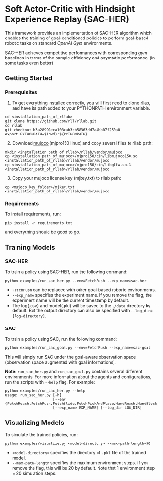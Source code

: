 # Soft Actor-Critic with Hindsight Experience Replay (SAC-HER)
This framework provides an implementation of SAC-HER algorithm which enables the training of goal-conditioned policies to perform goal-based robotic tasks on standard *OpenAI Gym* environments.

SAC-HER achieves competitive performances with corresponding *gym* baselines in terms of the sample efficiency and asymtotic performance.
(in some tasks even better)

## Getting Started

### Prerequisites

1. To get everything installed correctly, you will first need to clone [rllab](https://github.com/rll/rllab), and have its path added to your PYTHONPATH environment variable.

```
cd <installation_path_of_rllab>
git clone https://github.com/rll/rllab.git
cd rllab
git checkout b3a28992eca103cab3cb58363dd7a4bb07f250a0
export PYTHONPATH=$(pwd):${PYTHONPATH}
```

2. Download [mujoco](https://www.roboti.us/index.html) (mjpro150 linux) and copy several files to rllab path: 

```
mkdir <installation_path_of_rllab>/rllab/vendor/mujoco
cp <installation_path_of_mujoco>/mjpro150/bin/libmujoco150.so <installation_path_of_rllab>/rllab/vendor/mujoco
cp <installation_path_of_mujoco>/mjpro150/bin/libglfw.so.3 <installation_path_of_rllab>/rllab/vendor/mujoco
```

3. Copy your mujoco license key (mjkey.txt) to rllab path:

```
cp <mujoco_key_folder>/mjkey.txt <installation_path_of_rllab>/rllab/vendor/mujoco
```

### Requirements

To install requirements, run:

```
pip install -r requirements.txt
```

and everything should be good to go.

## Training Models

### SAC-HER

To train a policy using SAC-HER, run the following command:

```
python examples/run_sac_her.py --env=FetchPush --exp_name=sac-her
```

- `FetchPush` can be replaced with other goal-based roboric environments.
- `--exp_name` specifies the experiment name. If you remove the flag, the experiment name will be the current timestamp by default.
- The log(.csv) and model(.pkl) will be saved to the `./data` directory by default. But the output directory can also be specified with `--log_dir=[log-directory]`.

### SAC

To train a policy using SAC, run the following command:

```
python examples/run_sac_goal.py --env=FetchPush --exp_name=sac-goal
```

This will simply run SAC under the goal-aware observation space (observation space augmented with goal informations).

**Note:**
`run_sac_her.py` and `run_sac_goal.py` contains several different environments.
For more information about the agents and configurations, run the scripts with `--help` flag. For example:

```
python examples/run_sac_her.py --help
usage: run_sac_her.py [-h]
                      [--env {FetchReach,FetchPush,FetchSlide,FetchPickAndPlace,HandReach,HandBlock,HandEgg,HandPen}]
                      [--exp_name EXP_NAME] [--log_dir LOG_DIR]
```

## Visualizing Models

To simulate the trained policies, run:

```
python examples/visualize.py <model-directory> --max-path-length=50
```

- `<model-directory>` specifies the directory of `.pkl` file of the trained model.
- `--max-path-length` specifies the maximum environment steps. If you remove the flag, this will be 20 by default. Note that 1 environment step = 20 simulation steps.
